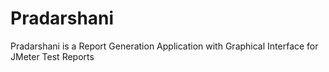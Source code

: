 # Pradarshani
Pradarshani is a Report Generation Application with Graphical Interface for JMeter Test Reports
